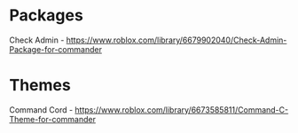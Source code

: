 # Packages

Check Admin - https://www.roblox.com/library/6679902040/Check-Admin-Package-for-commander

# Themes

Command Cord - https://www.roblox.com/library/6673585811/Command-C-Theme-for-commander
